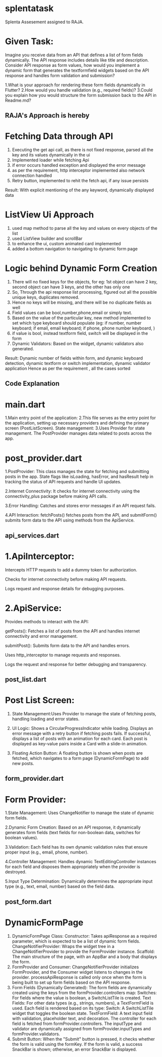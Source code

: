 # splentatask

Splenta Assesement assigned to RAJA.

# Given Task:
Imagine you receive data from an API that defines a list of form fields dynamically. The API response includes details like title and description. Consider API response as form values, how would you implement a dynamic form that generates the textformfield widgets based on the API response and handles form validation and submission?

1.What is your approach for rendering these form fields dynamically in Flutter?
2.How would you handle validation (e.g., required fields)?
3.Could you explain how you would structure the form submission back to the API in Readme.md?

## RAJA's Approach is hereby

# Fetching Data through API

1. Executing the get api call, as there is not fixed response, parsed all the key and its values dynamically in the ui
2. Implemented loader while fetching Api
3. if error occurs handled exception and displayed the error message
4. as per the requirement, http interceptor implemented also network connection handled
5. Retry button, implemented to rehit the fetch api, if any issue persists

Result:
   With explicit mentioning of the any keyword, dynamically displayed data

# ListView Ui Approach
   
1. used map method to parse all the key and values on every objects of the list
2. used ListView builder and scrollBar
3. to enhance the ui, custom animated card implemented
4. added a bottom navigation to navigating to dynamic form page

# Logic behind Dynamic Form Creation

1. There will no fixed keys for the objects, for eg: 1st object can have 2 key, second object can have 3 keys, and the other has only one 
2. So, Through the api response list processing, figured out all the possible unique keys, duplicates removed.
3. Hence no keys will be missing, and there will be no duplicate fields as well
4. Field values can be bool,number,phone,email or simply text.
5. Based on the value of the particular key, new method implemented to set which type keyboard should populate
   (eg: if number, number keyboard; if email, email keyboard; if phone, phone number keyboard, )
6. if value is bool, instead textform field, switch will be displayed in the form
7. Dynamic Validators: Based on the widget, dynamic validators also generated.

Result:
  Dynamic number of fields within form, and dynamic keyboard detection, dynamic textform or switch implementation, dynamic validator application
  Hence as per the requirement , all the cases sorted
   



## Code Explanation


# main.dart

1.Main entry point of the application:
2.This file serves as the entry point for the application, setting up necessary providers and defining the primary screen (PostListScreen).
State management:
3.Uses Provider for state management. The PostProvider manages data related to posts across the app.


# post_provider.dart

1.PostProvider:
This class manages the state for fetching and submitting posts in the app.
State flags like isLoading, hasError, and hasResult help in tracking the status of API requests and handle UI updates.

2.Internet Connectivity: It checks for internet connectivity using the connectivity_plus package before making API calls.

3.Error Handling: Catches and stores error messages if an API request fails.

4.API Interaction:
fetchPosts() fetches posts from the API, and submitForm() submits form data to the API using methods from the ApiService.

## api_services.dart

# 1.ApiInterceptor:

Intercepts HTTP requests to add a dummy token for authorization.

Checks for internet connectivity before making API requests.

Logs request and response details for debugging purposes.

# 2.ApiService:

Provides methods to interact with the API:

getPosts(): Fetches a list of posts from the API and handles internet connectivity and error management.

submitPost(): Submits form data to the API and handles errors.

Uses http_interceptor to manage requests and responses.

Logs the request and response for better debugging and transparency.


## post_list.dart

# Post List Screen:
 1. State Management:Uses Provider to manage the state of fetching posts, handling loading and error states.

2. UI Logic:
Shows a CircularProgressIndicator while loading.
Displays an error message with a retry button if fetching posts fails.
If successful, displays a list of posts with an animation for each card.
Each post is displayed as key-value pairs inside a Card with a slide-in animation.

3. Floating Action Button: A floating button is shown when posts are fetched, which navigates to a form page (DynamicFormPage) to add new posts.


## form_provider.dart

# Form Provider:

1.State Management: Uses ChangeNotifier to manage the state of dynamic form fields.

2.Dynamic Form Creation: Based on an API response, it dynamically generates form fields (text fields for non-boolean data, switches for boolean values).

3.Validation: Each field has its own dynamic validation rules that ensure proper input (e.g., email, phone, number).

4.Controller Management: Handles dynamic TextEditingController instances for each field and disposes them appropriately when the provider is destroyed.

5.Input Type Determination: Dynamically determines the appropriate input type (e.g., text, email, number) based on the field data.

## post_form.dart

# DynamicFormPage

1. DynamicFormPage Class:
   Constructor: Takes apiResponse as a required parameter, which is expected to be a list of dynamic form fields.
   ChangeNotifierProvider: Wraps the widget tree in a ChangeNotifierProvider to provide the FormProvider instance.
   Scaffold: The main structure of the page, with an AppBar and a body that displays the form.
2. FormProvider and Consumer<FormProvider>:
   ChangeNotifierProvider initializes FormProvider, and the Consumer widget listens to changes in the provider.
   processApiResponse is called only once when the form is being built to set up form fields based on the API response.
3. Form Fields (Dynamically Generated):
   The form fields are dynamically created using the keys from the formProvider.controllers map:
   Switches: For fields where the value is boolean, a SwitchListTile is created.
   Text Fields: For other data types (e.g., strings, numbers), a TextFormField is used.
   Each field is rendered based on its type:
   Switch: A SwitchListTile widget that toggles the boolean state.
   TextFormField: A text input field with validation, placeholder text, and decoration.
   The controller for each field is fetched from formProvider.controllers.
   The inputType and validator are dynamically assigned from formProvider.inputTypes and formProvider.validators.
4. Submit Button:
   When the "Submit" button is pressed, it checks whether the form is valid using the formKey.
   If the form is valid, a success SnackBar is shown; otherwise, an error SnackBar is displayed.
